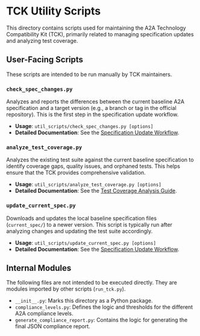 # TCK Utility Scripts

This directory contains scripts used for maintaining the A2A Technology Compatibility Kit (TCK), primarily related to managing specification updates and analyzing test coverage.

## User-Facing Scripts

These scripts are intended to be run manually by TCK maintainers.

### `check_spec_changes.py`

Analyzes and reports the differences between the current baseline A2A specification and a target version (e.g., a branch or tag in the official repository). This is the first step in the specification update workflow.

*   **Usage**: `util_scripts/check_spec_changes.py [options]`
*   **Detailed Documentation**: See the [Specification Update Workflow](../docs/SPEC_UPDATE_WORKFLOW.md).

### `analyze_test_coverage.py`

Analyzes the existing test suite against the current baseline specification to identify coverage gaps, quality issues, and orphaned tests. This helps ensure that the TCK provides comprehensive validation.

*   **Usage**: `util_scripts/analyze_test_coverage.py [options]`
*   **Detailed Documentation**: See the [Test Coverage Analysis Guide](../docs/TEST_COVERAGE_ANALYSIS.md).

### `update_current_spec.py`

Downloads and updates the local baseline specification files (`current_spec/`) to a newer version. This script is typically run after analyzing changes and updating the test suite accordingly.

*   **Usage**: `util_scripts/update_current_spec.py [options]`
*   **Detailed Documentation**: See the [Specification Update Workflow](../docs/SPEC_UPDATE_WORKFLOW.md).

## Internal Modules

The following files are not intended to be executed directly. They are modules imported by other scripts (`run_tck.py`).

*   `__init__.py`: Marks this directory as a Python package.
*   `compliance_levels.py`: Defines the logic and thresholds for the different A2A compliance levels.
*   `generate_compliance_report.py`: Contains the logic for generating the final JSON compliance report. 